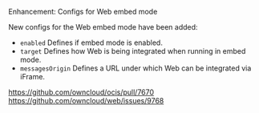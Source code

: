 Enhancement: Configs for Web embed mode

New configs for the Web embed mode have been added:

* `enabled` Defines if embed mode is enabled.
* `target` Defines how Web is being integrated when running in embed mode.
* `messagesOrigin` Defines a URL under which Web can be integrated via iFrame.

https://github.com/owncloud/ocis/pull/7670
https://github.com/owncloud/web/issues/9768
